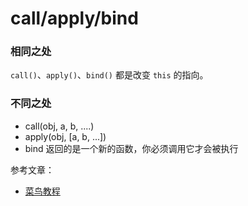 # call/apply/bind 

### 相同之处

`call()`、`apply()`、`bind()` 都是改变 `this` 的指向。

### 不同之处

* call(obj, a, b, ....)
* apply(obj, [a, b, ...])
* bind 返回的是一个新的函数，你必须调用它才会被执行

参考文章：

* [菜鸟教程](https://www.runoob.com/w3cnote/js-call-apply-bind.html)
